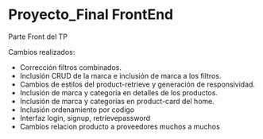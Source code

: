 # Proyecto_Final FrontEnd
Parte Front del TP

Cambios realizados:
- Corrección filtros combinados.
- Inclusión CRUD de la marca e inclusión de marca a los filtros. 
- Cambios de estilos del product-retrieve y generación de responsividad.
- Inclusión de marca y categoría en detalles de los productos.
- Inclusión de marca y categorías en product-card del home.
- Inclusión ordenamiento por codigo 
- Interfaz login, signup, retrievepassword
- Cambios relacion producto a proveedores muchos a muchos